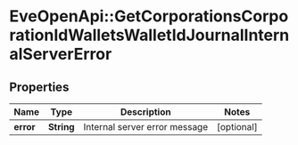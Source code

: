# EveOpenApi::GetCorporationsCorporationIdWalletsWalletIdJournalInternalServerError

## Properties
Name | Type | Description | Notes
------------ | ------------- | ------------- | -------------
**error** | **String** | Internal server error message | [optional] 


